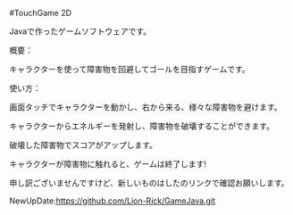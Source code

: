 #TouchGame 2D

Javaで作ったゲームソフトウェアです。

概要：


  キャラクターを使って障害物を回避してゴールを目指すゲームです。

使い方：


  画面タッチでキャラクターを動かし、右から来る、様々な障害物を避けます。

  キャラクターからエネルギーを発射し、障害物を破壊することができます。

  破壊した障害物でスコアがアップします。

  キャラクターが障害物に触れると、ゲームは終了します!

  申し訳ございませんですけど、新しいものはしたのリンクで確認お願いします。
  

NewUpDate:https://github.com/Lion-Rick/GameJava.git
